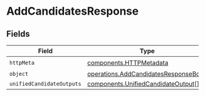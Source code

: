 # AddCandidatesResponse


## Fields

| Field                                                                                        | Type                                                                                         | Required                                                                                     | Description                                                                                  |
| -------------------------------------------------------------------------------------------- | -------------------------------------------------------------------------------------------- | -------------------------------------------------------------------------------------------- | -------------------------------------------------------------------------------------------- |
| `httpMeta`                                                                                   | [components.HTTPMetadata](../../models/components/httpmetadata.md)                           | :heavy_check_mark:                                                                           | N/A                                                                                          |
| `object`                                                                                     | [operations.AddCandidatesResponseBody](../../models/operations/addcandidatesresponsebody.md) | :heavy_minus_sign:                                                                           | N/A                                                                                          |
| `unifiedCandidateOutputs`                                                                    | [components.UnifiedCandidateOutput](../../models/components/unifiedcandidateoutput.md)[]     | :heavy_minus_sign:                                                                           | N/A                                                                                          |